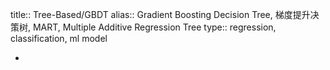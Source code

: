 title:: Tree-Based/GBDT
alias:: Gradient Boosting Decision Tree, 梯度提升决策树, MART, Multiple Additive Regression Tree
type:: regression, classification, ml model

-